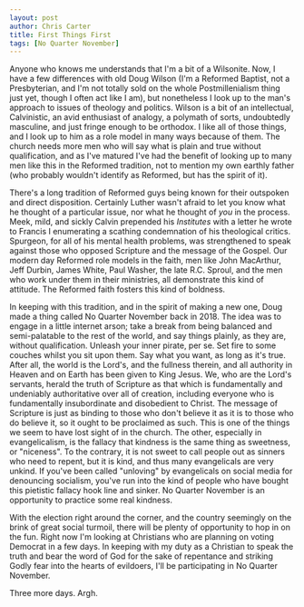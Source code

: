 ```yaml
---
layout: post
author: Chris Carter
title: First Things First
tags: [No Quarter November]
---
```


Anyone who knows me understands that I'm a bit of a Wilsonite. Now, I have a few differences with old Doug Wilson (I'm a Reformed Baptist, not a Presbyterian, and I'm not totally sold on the whole Postmillenialism thing just yet, though I often act like I am), but nonetheless I look up to the man's approach to issues of theology and politics. Wilson is a bit of an intellectual, Calvinistic, an avid enthusiast of analogy, a polymath of sorts, undoubtedly masculine, and just fringe enough to be orthodox. I like all of those things, and I look up to him as a role model in many ways because of them. The church needs more men who will say what is plain and true without qualification, and as I've matured I've had the benefit of looking up to many men like this in the Reformed tradition, not to mention my own earthly father (who probably wouldn't identify as Reformed, but has the spirit of it).

There's a long tradition of Reformed guys being known for their outspoken and direct disposition. Certainly Luther wasn't afraid to let you know what he thought of a particular issue, nor what he thought of _you_ in the process. Meek, mild, and sickly Calvin prepended his _Institutes_ with a letter he wrote to Francis I enumerating a scathing condemnation of his theological critics. Spurgeon, for all of his mental health problems, was strengthened to speak against those who opposed Scripture and the message of the Gospel. Our modern day Reformed role models in the faith, men like John MacArthur, Jeff Durbin, James White, Paul Washer, the late R.C. Sproul, and the men who work under them in their ministries, all demonstrate this kind of attitude. The Reformed faith fosters this kind of boldness.

In keeping with this tradition, and in the spirit of making a new one, Doug made a thing called No Quarter November back in 2018. The idea was to engage in a little internet arson; take a break from being balanced and semi-palatable to the rest of the world, and say things plainly, as they are, without qualification. Unleash your inner pirate, per se. Set fire to some couches whilst you sit upon them. Say what you want, as long as it's true. After all, the world is the Lord's, and the fullness therein, and all authority in Heaven and on Earth has been given to King Jesus. We, who are the Lord's servants, herald the truth of Scripture as that which is fundamentally and undeniably authoritative over all of creation, including everyone who is fundamentally insubordinate and disobedient to Christ. The message of Scripture is just as binding to those who don't believe it as it is to those who do believe it, so it ought to be proclaimed as such. This is one of the things we seem to have lost sight of in the church. The other, especially in evangelicalism, is the fallacy that kindness is the same thing as sweetness, or "niceness". To the contrary, it is not sweet to call people out as sinners who need to repent, but it is kind, and thus many evangelicals are very unkind. If you've been called "unloving" by evangelicals on social media for denouncing socialism, you've run into the kind of people who have bought this pietistic fallacy hook line and sinker. No Quarter November is an opportunity to practice some real kindness.

With the election right around the corner, and the country seemingly on the brink of great social turmoil, there will be plenty of opportunity to hop in on the fun. Right now I'm looking at Christians who are planning on voting Democrat in a few days. In keeping with my duty as a Christian to speak the truth and bear the word of God for the sake of repentance and striking Godly fear into the hearts of evildoers, I'll be participating in No Quarter November.

Three more days. Argh.
